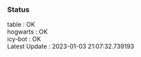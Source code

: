 ### Status


table : OK  
hogwarts : OK  
icy-bot : OK  
Latest Update : 2023-01-03 21:07:32.739193
